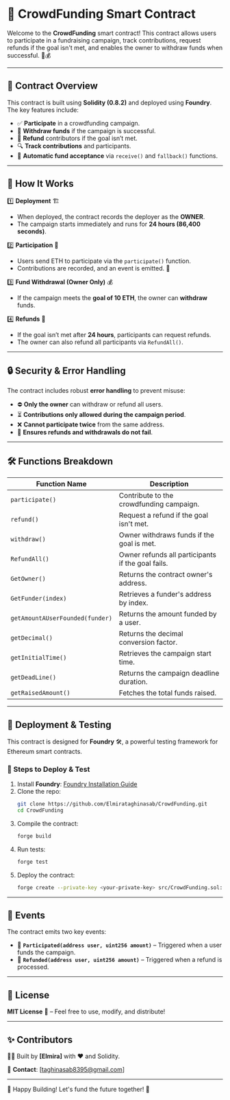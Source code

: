 # 🚀 CrowdFunding Smart Contract

Welcome to the **CrowdFunding** smart contract! This contract allows users to participate in a fundraising campaign, track contributions, request refunds if the goal isn't met, and enables the owner to withdraw funds when successful. 🎯💰

---

## 📜 Contract Overview
This contract is built using **Solidity (0.8.2)** and deployed using **Foundry**. The key features include:
- ✅ **Participate** in a crowdfunding campaign.
- 💸 **Withdraw funds** if the campaign is successful.
- 🔄 **Refund** contributors if the goal isn’t met.
- 🔍 **Track contributions** and participants.
- 🚀 **Automatic fund acceptance** via `receive()` and `fallback()` functions.

---

## 🔧 How It Works
1️⃣ **Deployment** 🏗️
   - When deployed, the contract records the deployer as the **OWNER**.
   - The campaign starts immediately and runs for **24 hours (86,400 seconds)**.

2️⃣ **Participation** 🏦
   - Users send ETH to participate via the `participate()` function.
   - Contributions are recorded, and an event is emitted. 📢

3️⃣ **Fund Withdrawal (Owner Only)** 💰
   - If the campaign meets the **goal of 10 ETH**, the owner can **withdraw** funds.

4️⃣ **Refunds** 🔄
   - If the goal isn’t met after **24 hours**, participants can request refunds.
   - The owner can also refund all participants via `RefundAll()`.

---

## 🔒 Security & Error Handling
The contract includes robust **error handling** to prevent misuse:
- ⛔ **Only the owner** can withdraw or refund all users.
- ⏳ **Contributions only allowed during the campaign period**.
- ❌ **Cannot participate twice** from the same address.
- 🚨 **Ensures refunds and withdrawals do not fail**.

---

## 🛠️ Functions Breakdown
| Function Name          | Description |
|------------------------|-------------|
| `participate()`        | Contribute to the crowdfunding campaign. |
| `refund()`            | Request a refund if the goal isn't met. |
| `withdraw()`          | Owner withdraws funds if the goal is met. |
| `RefundAll()`         | Owner refunds all participants if the goal fails. |
| `GetOwner()`          | Returns the contract owner's address. |
| `GetFunder(index)`    | Retrieves a funder's address by index. |
| `getAmountAUserFounded(funder)` | Returns the amount funded by a user. |
| `getDecimal()`        | Returns the decimal conversion factor. |
| `getInitialTime()`    | Retrieves the campaign start time. |
| `getDeadLine()`       | Returns the campaign deadline duration. |
| `getRaisedAmount()`   | Fetches the total funds raised. |

---

## 📝 Deployment & Testing
This contract is designed for **Foundry** 🛠️, a powerful testing framework for Ethereum smart contracts.

### 📌 Steps to Deploy & Test
1. Install **Foundry**: [Foundry Installation Guide](https://book.getfoundry.sh/)
2. Clone the repo:  
   ```sh
   git clone https://github.com/Elmirataghinasab/CrowdFunding.git
   cd CrowdFunding
   ```
3. Compile the contract:  
   ```sh
   forge build
   ```
4. Run tests:  
   ```sh
   forge test
   ```
5. Deploy the contract:  
   ```sh
   forge create --private-key <your-private-key> src/CrowdFunding.sol:CrowdFunding
   ```

---

## 📢 Events
The contract emits two key events:
- 📢 **`Participated(address user, uint256 amount)`** – Triggered when a user funds the campaign.
- 🔄 **`Refunded(address user, uint256 amount)`** – Triggered when a refund is processed.

---

## 📜 License
**MIT License** 📝 – Feel free to use, modify, and distribute!

---

## ✨ Contributors
👨‍💻 Built by **[Elmira]** with ❤️ and Solidity.

📧 **Contact**: [taghinasab8395@gmail.com]   

---

🚀 Happy Building! Let's fund the future together! 🌟